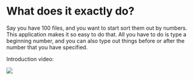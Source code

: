 # What does it exactly do?

Say you have 100 files, and you want to start sort them out by numbers. This application makes it so easy to do that. 
All you have to do is type a beginning number, and you can also type out things before or after the number that you have specified.


Introduction video:

[![](https://user-images.githubusercontent.com/71935713/101708562-27abad80-3a96-11eb-86f9-5eacd3749d62.png)](https://www.youtube.com/watch?v=n3mzE6U_csM)

